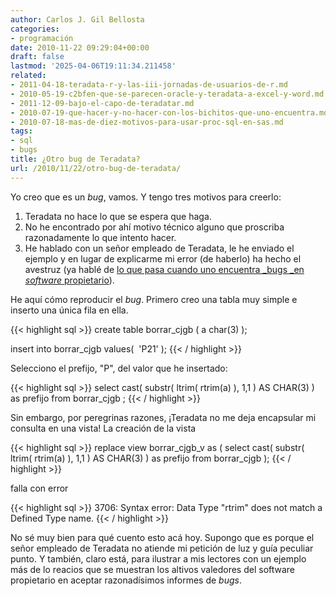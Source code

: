 ```yaml
---
author: Carlos J. Gil Bellosta
categories:
- programación
date: 2010-11-22 09:29:04+00:00
draft: false
lastmod: '2025-04-06T19:11:34.211458'
related:
- 2011-04-18-teradata-r-y-las-iii-jornadas-de-usuarios-de-r.md
- 2010-05-19-c2bfen-que-se-parecen-oracle-y-teradata-a-excel-y-word.md
- 2011-12-09-bajo-el-capo-de-teradatar.md
- 2010-07-19-que-hacer-y-no-hacer-con-los-bichitos-que-uno-encuentra.md
- 2010-07-18-mas-de-diez-motivos-para-usar-proc-sql-en-sas.md
tags:
- sql
- bugs
title: ¿Otro bug de Teradata?
url: /2010/11/22/otro-bug-de-teradata/
---
```


Yo creo que es un _bug_, vamos. Y tengo tres motivos para creerlo:

1. Teradata no hace lo que se espera que haga.
2. No he encontrado por ahí motivo técnico alguno que proscriba razonadamente lo que intento hacer.
3. He hablado con un señor empleado de Teradata, le he enviado el ejemplo y en lugar de explicarme mi error (de haberlo) ha hecho el avestruz (ya hablé de [lo que pasa cuando uno encuentra _bugs _en _software_ propietario](https://datanalytics.com/2010/07/19/que-hacer-y-no-hacer-con-los-bichitos-que-uno-encuentra/)).

He aquí cómo reproducir el _bug_. Primero creo una tabla muy simple e inserto una única fila en ella.


{{< highlight sql >}}
create table borrar_cjgb (
    a char(3)
);

insert into borrar_cjgb values(  'P21' );
{{< / highlight >}}


Selecciono el prefijo, "P", del valor que he insertado:


{{< highlight sql >}}
select
    cast( substr( ltrim( rtrim(a) ), 1,1 ) AS CHAR(3) ) as prefijo
    from borrar_cjgb
;
{{< / highlight >}}


Sin embargo, por peregrinas razones, ¡Teradata no me deja encapsular mi consulta en una vista! La creación de la vista


{{< highlight sql >}}
replace view borrar_cjgb_v as (
    select
        cast( substr( ltrim( rtrim(a) ), 1,1 ) AS CHAR(3) ) as prefijo
        from borrar_cjgb
);
{{< / highlight >}}


falla con error


{{< highlight sql >}}
3706: Syntax error: Data Type "rtrim" does not match a Defined Type name.
{{< / highlight >}}


No sé muy bien para qué cuento esto acá hoy. Supongo que es porque el señor empleado de Teradata no atiende mi petición de luz y guía peculiar punto. Y también, claro está, para ilustrar a mis lectores con un ejemplo más de lo reacios que se muestran los altivos valedores del software propietario en aceptar razonadísimos informes de _bugs_.